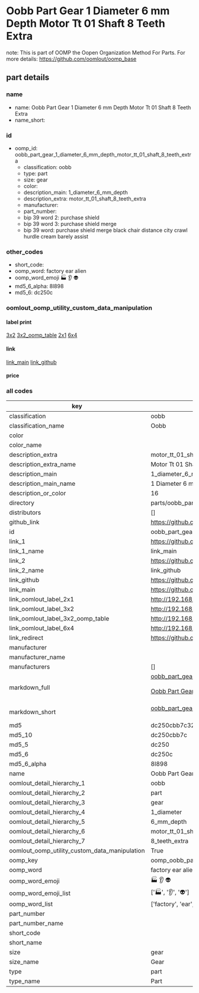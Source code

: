 # Oobb Part Gear 1 Diameter 6 mm Depth Motor Tt 01 Shaft 8 Teeth Extra  

note: This is part of OOMP the Oopen Organization Method For Parts. For more details: https://github.com/oomlout/oomp_base

##  part details
  







### name
* name: Oobb Part Gear 1 Diameter 6 mm Depth Motor Tt 01 Shaft 8 Teeth Extra
* name_short: 
### id
* oomp_id: oobb_part_gear_1_diameter_6_mm_depth_motor_tt_01_shaft_8_teeth_extra
  * classification: oobb
  * type: part
  * size: gear
  * color: 
  * description_main: 1_diameter_6_mm_depth
  * description_extra: motor_tt_01_shaft_8_teeth_extra
  * manufacturer: 
  * part_number: 
  * bip 39 word 2: purchase shield
  * bip 39 word 3: purchase shield merge
  * bip 39 word: purchase shield merge black chair distance city crawl hurdle cream barely assist

### other_codes
* short_code: 
* oomp_word: factory ear alien
* oomp_word_emoji :factory: :ear: :alien:
* md5_6_alpha: 8l898
* md5_6: dc250c






### oomlout_oomp_utility_custom_data_manipulation
#### label print
[3x2](http://192.168.1.245:1112/?label=oomp%208l898)
[3x2_oomp_table](http://192.168.1.108:1112/?label=oomp%208l898)
[2x1](http://192.168.1.242:1112/?label=oomp%208l898)
[6x4](http://192.168.1.55:1112/?label=oomp%208l898)    

#### link

[link_main](https://github.com/oomlout/oomlout_oomp_version_1_messy/tree/main/parts/oobb_part_gear_1_diameter_6_mm_depth_motor_tt_01_shaft_8_teeth_extra) [link_github](https://github.com/oomlout/oomlout_oomp_version_1_messy/tree/main/parts/oobb_part_gear_1_diameter_6_mm_depth_motor_tt_01_shaft_8_teeth_extra)                             

#### price







### all codes 
| key | value |  
| --- | --- |  
| classification | oobb |  
| classification_name | Oobb |  
| color |  |  
| color_name |  |  
| description_extra | motor_tt_01_shaft_8_teeth_extra |  
| description_extra_name | Motor Tt 01 Shaft 8 Teeth Extra |  
| description_main | 1_diameter_6_mm_depth |  
| description_main_name | 1 Diameter 6 mm Depth |  
| description_or_color | 16 |  
| directory | parts/oobb_part_gear_1_diameter_6_mm_depth_motor_tt_01_shaft_8_teeth_extra |  
| distributors | [] |  
| github_link | https://github.com/oomlout/oomlout_oomp_part_src/tree/main/parts/oobb_part_gear_1_diameter_6_mm_depth_motor_tt_01_shaft_8_teeth_extra |  
| id | oobb_part_gear_1_diameter_6_mm_depth_motor_tt_01_shaft_8_teeth_extra |  
| link_1 | https://github.com/oomlout/oomlout_oomp_version_1_messy/tree/main/parts/oobb_part_gear_1_diameter_6_mm_depth_motor_tt_01_shaft_8_teeth_extra |  
| link_1_name | link_main |  
| link_2 | https://github.com/oomlout/oomlout_oomp_version_1_messy/tree/main/parts/oobb_part_gear_1_diameter_6_mm_depth_motor_tt_01_shaft_8_teeth_extra |  
| link_2_name | link_github |  
| link_github | https://github.com/oomlout/oomlout_oomp_version_1_messy/tree/main/parts/oobb_part_gear_1_diameter_6_mm_depth_motor_tt_01_shaft_8_teeth_extra |  
| link_main | https://github.com/oomlout/oomlout_oomp_version_1_messy/tree/main/parts/oobb_part_gear_1_diameter_6_mm_depth_motor_tt_01_shaft_8_teeth_extra |  
| link_oomlout_label_2x1 | http://192.168.1.242:1112/?label=oomp%208l898 |  
| link_oomlout_label_3x2 | http://192.168.1.245:1112/?label=oomp%208l898 |  
| link_oomlout_label_3x2_oomp_table | http://192.168.1.108:1112/?label=oomp%208l898 |  
| link_oomlout_label_6x4 | http://192.168.1.55:1112/?label=oomp%208l898 |  
| link_redirect | https://github.com/oomlout/oomlout_oomp_version_1_messy/tree/main/parts/oobb_part_gear_1_diameter_6_mm_depth_motor_tt_01_shaft_8_teeth_extra |  
| manufacturer |  |  
| manufacturer_name |  |  
| manufacturers | [] |  
| markdown_full | [oobb_part_gear_1_diameter_6_mm_depth_motor_tt_01_shaft_8_teeth_extra](none)<br>[](none)<br>[Oobb Part Gear 1 Diameter 6 Mm Depth Motor Tt 01 Shaft 8 Teeth Extra](none)<br><br> |  
| markdown_short | [oobb_part_gear_1_diameter_6_mm_depth_motor_tt_01_shaft_8_teeth_extra](none)<br><br> |  
| md5 | dc250cbb7c32a52cfe92e16f16f16d71 |  
| md5_10 | dc250cbb7c |  
| md5_5 | dc250 |  
| md5_6 | dc250c |  
| md5_6_alpha | 8l898 |  
| name | Oobb Part Gear 1 Diameter 6 mm Depth Motor Tt 01 Shaft 8 Teeth Extra |  
| oomlout_detail_hierarchy_1 | oobb |  
| oomlout_detail_hierarchy_2 | part |  
| oomlout_detail_hierarchy_3 | gear |  
| oomlout_detail_hierarchy_4 | 1_diameter |  
| oomlout_detail_hierarchy_5 | 6_mm_depth |  
| oomlout_detail_hierarchy_6 | motor_tt_01_shaft |  
| oomlout_detail_hierarchy_7 | 8_teeth_extra |  
| oomlout_oomp_utility_custom_data_manipulation | True |  
| oomp_key | oomp_oobb_part_gear_1_diameter_6_mm_depth_motor_tt_01_shaft_8_teeth_extra |  
| oomp_word | factory ear alien |  
| oomp_word_emoji | :factory: :ear: :alien: |  
| oomp_word_emoji_list | [':factory:', ':ear:', ':alien:'] |  
| oomp_word_list | ['factory', 'ear', 'alien'] |  
| part_number |  |  
| part_number_name |  |  
| short_code |  |  
| short_name |  |  
| size | gear |  
| size_name | Gear |  
| type | part |  
| type_name | Part |  
